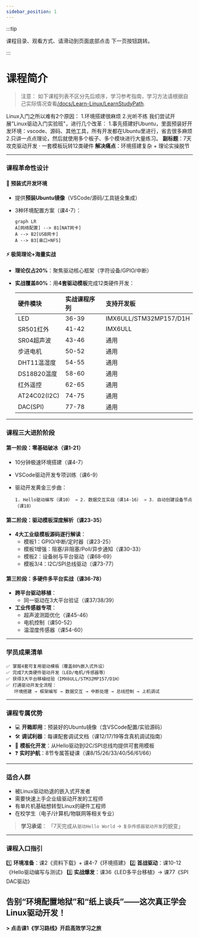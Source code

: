 ```yaml
---
sidebar_position: 1
---
```


:::tip

课程目录、观看方式、请滑动到页面底部点击 下一页按钮跳转。

:::

# 课程简介
> 注意： 如下课程列表不区分先后顺序，学习参考指南，学习方法请根据自己实际情况查看[/docs/Learn-Linux/LearnStudyPath](/docs/Learn-Linux/LearnStudyPath).

Linux入门之所以难有2个原因：
1.环境搭建很麻烦
2.光听不练
我们尝试开展"Linux驱动入门实验班"，进行几个改革：
1.事先搭建好Ubuntu，里面预装好开发环境：vscode、源码、其他工具，所有开发都在Ubuntu里进行，省去很多麻烦
2.只讲一点点理论，然后就使用多个板子、多个模块进行大量练习。
**副标题**：7天攻克驱动开发 · 一套模板玩转12类硬件
**解决痛点**：环境搭建复杂 + 理论实操脱节

------

### **课程革命性设计**

#### 🚀 **预装式开发环境**

- 提供**预装Ubuntu镜像**（VSCode/源码/工具链全集成）

- 3种环境配置方案（课4-7）：


  ```
  graph LR
  A[网络配置] --> B1[NAT网卡]
  A --> B2[USB网卡]
  A --> B3[串口+NFS]
  ```

#### ⚡ **极简理论+海量实战**

- **理论仅占20%**：聚焦驱动核心框架（字符设备/GPIO/中断）

- **实战覆盖80%**：用**4套驱动模板**完成12类硬件开发：

  | 硬件模块     | 实战课程序列 | 支持开发板             |
  | :----------- | :----------- | :--------------------- |
  | LED          | 36-39        | IMX6ULL/STM32MP157/D1H |
  | SR501红外    | 41-42        | IMX6ULL                |
  | SR04超声波   | 43-46        | 通用                   |
  | 步进电机     | 50-52        | 通用                   |
  | DHT11温湿度  | 54-55        | 通用                   |
  | DS18B20温度  | 58-60        | 通用                   |
  | 红外遥控     | 62-65        | 通用                   |
  | AT24C02(I2C) | 74-75        | 通用                   |
  | DAC(SPI)     | 77-78        | 通用                   |

------

### **课程三大进阶阶段**

#### **第一阶段：零基础破冰**（课1-21）

- 10分钟极速环境搭建（课4-7）

- VSCode驱动开发专项训练（课6-9）

- 驱动开发黄金三步曲：


  ```
  1. Hello驱动编写（课10） → 2. 数据交互实战（课14-16） → 3. 自动创建设备节点（课18）
  ```

#### **第二阶段：驱动模板深度解析**（课23-35）

- **4大工业级模板源码逐行解读**：
  - 模板1：GPIO/中断/定时器（课23-25）
  - 模板1增强：阻塞/非阻塞/Poll/异步通知（课30-33）
  - 模板2：设备树与平台驱动（课68-69）
  - 模板3/4：I2C/SPI总线驱动（课73-77）

#### **第三阶段：多硬件多平台实战**（课36-78）

- **跨平台驱动移植**：
  - 同一驱动在3大平台验证（课37/38/39）
- **工业传感器专项**：
  - 超声波测距优化（课45-46）
  - 电机控制（课50-52）
  - 温湿度传感器（课54-60）

------

### **学员成果清单**


```
✅ 掌握4套可复用驱动模板（覆盖80%嵌入式外设）  
✅ 完成7大类硬件驱动开发（LED/电机/传感器等）  
✅ 获得3大平台移植经验（IMX6ULL/STM32MP157/D1H）  
✅ 打通驱动开发全流程：  
   环境搭建 → 框架编写 → 数据交互 → 中断处理 → 总线控制 → 上机调试
```

------

### **课程专属优势**

- 💻 **开箱即用**：预装好的Ubuntu镜像（含VSCode配置/实验源码）
- 🛠️ **调试利器**：每课配套调试文档（课12/17/19等含真机调试指南）
- 🔁 **模板化开发**：从Hello驱动到I2C/SPI总线均提供可套用模板
- ❓ **实时护航**：8节专属答疑课（课8/15/26/33/40/56/61/66）

------

### **适合人群**

- 被Linux驱动劝退的嵌入式开发者
- 需要快速上手企业级驱动开发的工程师
- 有单片机基础想转型Linux的硬件工程师
- 在校学生（电子/计算机/物联网等相关专业）

> **学习承诺**：
> 「7天完成从`驱动Hello World` → `复杂传感器驱动开发`的蜕变」

------

### **课程入口指引**

1️⃣ **环境准备**：课2《资料下载》+ 课4-7《环境搭建》
2️⃣ **首战驱动**：课10-12《Hello驱动编写与测试》
3️⃣ **实战爆发**：课36《LED多平台移植》→ 课77《SPI DAC驱动》

##  **告别“环境配置地狱”和“纸上谈兵”——这次真正学会Linux驱动开发！**

**> 点击课1《学习路线》开启高效学习之旅**